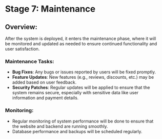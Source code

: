 # Stage 7: Maintenance

## Overview:

After the system is deployed, it enters the maintenance phase, where it will be monitored and updated as needed to ensure continued functionality and user satisfaction.

### Maintenance Tasks:

- **Bug Fixes**: Any bugs or issues reported by users will be fixed promptly.
- **Feature Updates**: New features (e.g., reviews, discounts, etc.) may be added based on user feedback.
- **Security Patches**: Regular updates will be applied to ensure that the system remains secure, especially with sensitive data like user information and payment details.

### Monitoring:

- Regular monitoring of system performance will be done to ensure that the website and backend are running smoothly.
- Database performance and backups will be scheduled regularly.
